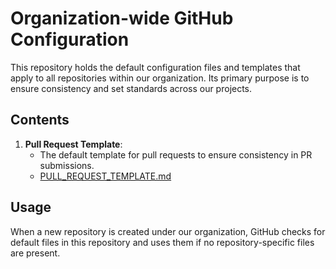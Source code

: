 # Organization-wide GitHub Configuration

This repository holds the default configuration files and templates that apply to all repositories within our organization. Its primary purpose is to ensure consistency and set standards across our projects.

## Contents

1. **Pull Request Template**:
   - The default template for pull requests to ensure consistency in PR submissions.
   - [PULL_REQUEST_TEMPLATE.md](./PULL_REQUEST_TEMPLATE.md)

## Usage

When a new repository is created under our organization, GitHub checks for default files in this repository and uses them if no repository-specific files are present.
